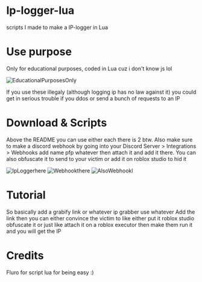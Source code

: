 # Ip-logger-lua
scripts I made to make a IP-logger in Lua

# Use purpose
Only for educational purposes, coded in Lua cuz i don't know js lol

![EducationalPurposesOnly](https://user-images.githubusercontent.com/95067718/156715312-5c57f788-27db-4cd9-a61a-1790e3f8b6d9.jpg)

If you use these illegaly (although logging ip has no law against it)
you could get in serious trouble if you ddos or send a bunch of requests to an IP


# Download & Scripts
Above the README you can use either each there is 2 btw. Also make sure to make a discord webhook by going into your Discord Server > Integrations > Webhooks add name pfp whatever then attach it and add it there. You can also obfuscate it to send to your victim or add it on roblox studio to hid it

![IpLoggerhere](https://user-images.githubusercontent.com/95067718/156715075-6ec5f4a4-2714-48e4-94b4-7ef9dce67d53.jpg)
![Webhookthere](https://user-images.githubusercontent.com/95067718/156715079-0b9344cf-ccc9-4e0b-8a7c-baff1ff6aaa5.jpg)
![AlsoWebhookl](https://user-images.githubusercontent.com/95067718/156715082-57c6d7c2-8039-4228-8306-5df2a09b5985.jpg)

# Tutorial

So basically add a grabify link or whatever ip grabber use whatever
Add the link then you can either convince the victim to like either put it roblox studio obfuscate it or just like attach it on a roblox executor 
then make them run it and you will get the IP

# Credits

Fluro for script
lua for being easy :)




